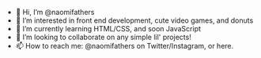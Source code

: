 - 👋 Hi, I’m @naomifathers
- 👀 I’m interested in front end development, cute video games, and donuts
- 🌱 I’m currently learning HTML/CSS, and soon JavaScript
- 💞️ I’m looking to collaborate on any simple lil' projects!
- 📫 How to reach me: @naomifathers on Twitter/Instagram, or here.

<!---
naomifathers/naomifathers is a ✨ special ✨ repository because its `README.md` (this file) appears on your GitHub profile.
You can click the Preview link to take a look at your changes.
--->
